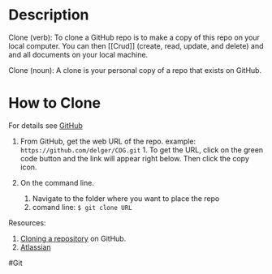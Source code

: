 # Description

Clone (verb): To clone a GitHub repo is to make a copy of this repo on your local computer. You can then [[Crud]]  (create, read, update, and delete) and and all documents on your local machine.

Clone (noun): A clone is your personal copy of a repo that exists on GitHub. 

# How to Clone

For details see [GitHub](https://docs.github.com/en/repositories/creating-and-managing-repositories/cloning-a-repository)

1. From GitHub, get the web URL of the repo.
   example: `https://github.com/delger/COG.git`
	   1. To get the URL, click on the green code button and the link will appear right below. Then click the copy icon. 

2. On the command line.
	1. Navigate to the folder where you want to place the repo
	2. comand line: `$ git clone URL`


Resources:
1. [Cloning a repository](https://docs.github.com/en/repositories/creating-and-managing-repositories/cloning-a-repository) on GitHub. 
2. [Atlassian](https://www.atlassian.com/git/tutorials/setting-up-a-repository/git-clone)

#Git 